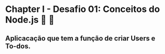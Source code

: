 # Chapter I - Desafio 01: Conceitos do Node.js :rocket: :purple_heart:

## Aplicacação que tem a função de criar Users e To-dos.



